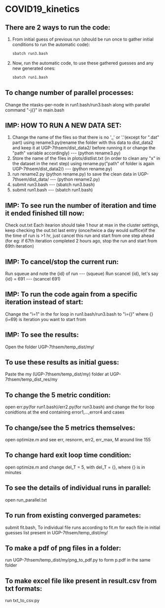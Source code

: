 # COVID19_kinetics
## There are 2 ways to run the code:
1. From initial guess of previous run (should be run once to gather initial conditions to run the automatic code): 
    ```bash
    sbatch run3.bash
    ```
2. Now, run the automatic code, to use these gathered guesses and any new generated ones:
    ```bash
    sbatch run1.bash
    ```
    
## To change number of parallel processes:
   Change the ntasks-per-node in run1.bash/run3.bash along with parallel command "-j{}" in main.bash
## IMP: HOW TO RUN A NEW DATA SET:
   1. Change the name of the files so that there is no '_' or '.'(except for ".dat" part) using rename3.py(rename the folder with this data to dist_data2 and keep it at UGP-7thsem/dist_data2/ before running it or change the "path" variable accordingly)     --- (python rename3.py)
   2. Store the name of the files in plots/distlist.txt (in order to clean any "x" in the dataset in the next step) using rename.py("path" of folder is again UGP-7thsem/dist_data2/)           --- (python rename.py)
   3. run rename2.py (python rename.py) to save the clean data in UGP-7thsem/dist_data/         --- (python rename2.py)
   4. submit run3.bash          --- (sbatch run3.bash)  
   5. submit run1.bash          --- (sbatch run1.bash)
 ## IMP: To see run the number of iteration and time it ended finished till now:
  Check out.txt
  Each itearion should take 1 hour at max in the cluster settings, keep checking the out.txt last entry (once/twice a day would suffice)if the the time of run is >1 hr, just       cancel this run and start from one step ahead (for eg: if 67th iteration completed 2 hours ago, stop the run and start from 69th iteration)
## IMP: To cancel/stop the current run:
  Run squeue and note the {id} of run       --- (squeue)
  Run scancel {id}, let's say {id} = 691          --- (scancel 691)
## IMP: To run the code again from a specific iteration instead of start:
  Change the "i=1" in the for loop in run1.bash/run3.bash to "i={}" where {} (i=69) is iteration you want to start from
## IMP: To see the results:
  Open the folder UGP-7thsem/temp_dist/my/
## To use these results as initial guess:
  Paste the my (UGP-7thsem/temp_dist/my) folder at UGP-7thsem/temp_dist_res/my

## To change the 5 metric condition:
  open err.py(for run1.bash)/err2.py(for run3.bash) and change the for loop conidtions at the end containing error1,...,error4 and cases
## To change/see the 5 metrics themselves:
 open optimize.m and see err,
resnorm,
err2,
err_max,
M around line 155
## To change hard exit loop time condition:
open optimize.m and change del_T = 5, with del_T = {}, where {} is in minutes
## To see the details of individual runs in parallel:
open run_parallel.txt
## To run from existing converged parametes:
submit fit.bash, To individual file runs according to fit.m for each file in initial guesses list present in UGP-7thsem/temp_dist/my/
## To make a pdf of png files in a folder:
run UGP-7thsem/temp_dist/my/png_to_pdf.py to form p.pdf in the same folder
## To make excel file like present in result.csv from txt formats:
run txt_to_csv.py
